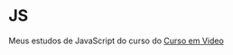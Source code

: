 # JS
 Meus estudos de JavaScript do curso do <a href="https://www.cursoemvideo.com/curso/javascript/" target="_blank">Curso em Video</a>
